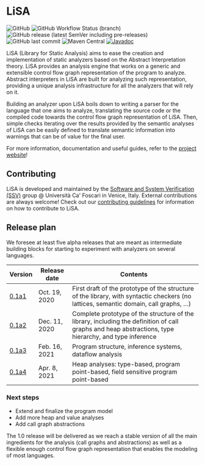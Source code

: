 # LiSA 

![GitHub](https://img.shields.io/github/license/UniVE-SSV/lisa?color=brightgreen)
![GitHub Workflow Status (branch)](https://img.shields.io/github/workflow/status/UniVE-SSV/lisa/Gradle%20Build/master)
![GitHub release (latest SemVer including pre-releases)](https://img.shields.io/github/v/release/UniVE-SSV/lisa?include_prereleases&sort=semver&color=brightgreen)
![GitHub last commit](https://img.shields.io/github/last-commit/UniVE-SSV/lisa)
![Maven Central](https://img.shields.io/maven-central/v/com.github.unive-ssv/lisa?color=brightgreen)
[![Javadoc](https://javadoc.io/badge2/com.github.unive-ssv/lisa/javadoc.svg)](https://javadoc.io/doc/com.github.unive-ssv/lisa)

LiSA (Library for Static Analysis) aims to ease the creation and implementation of static analyzers based on the Abstract Interpretation theory.
LiSA provides an analysis engine that works on a generic and extensible control flow graph representation of the program to analyze. Abstract interpreters in LiSA are built 
for analyzing such representation, providing a unique analysis infrastructure for all the analyzers that will rely on it.

Building an analyzer upon LiSA boils down to writing a parser for the language that one aims to analyze, translating the source code or the compiled code towards 
the control flow graph representation of LiSA. Then, simple checks iterating over the results provided by the semantic analyses of LiSA can be easily defined to translate 
semantic information into warnings that can be of value for the final user. 

For more information, documentation and useful guides, refer to the [project website](https://unive-ssv.github.io/lisa/)!

## Contributing 

LiSA is developed and maintained by the [Software and System Verification (SSV)](https://ssv.dais.unive.it/) group @ Università Ca' Foscari in Venice, Italy. 
External contributions are always welcome! Check out our [contributing guidelines](./CONTRIBUTING.md) for information on how to contribute to LiSA.

## Release plan 

We foresee at least five alpha releases that are meant as intermediate building blocks for starting to experiment with analyzers on several languages. 

| Version | Release date | Contents |
| --- | --- | --- |
| [0.1a1](https://github.com/UniVE-SSV/lisa/releases/tag/v0.1a1) | Oct. 19, 2020 | First draft of the prototype of the structure of the library, with syntactic checkers (no lattices, semantic domain, call graphs, …) |
| [0.1a2](https://github.com/UniVE-SSV/lisa/releases/tag/v0.1a2) | Dec. 11, 2020 | Complete prototype of the structure of the library, including the definition of call graphs and heap abstractions, type hierarchy, and type inference |
| [0.1a3](https://github.com/UniVE-SSV/lisa/releases/tag/v0.1a3) | Feb. 16, 2021 | Program structure, inference systems, dataflow analysis |
| [0.1a4](https://github.com/UniVE-SSV/lisa/releases/tag/v0.1a4) | Apr. 8, 2021 | Heap analyses: type-based, program point-based, field sensitive program point-based |

### Next steps

* Extend and finalize the program model
* Add more heap and value analyses
* Add call graph abstractions

The 1.0 release will be delivered as we reach a stable version of all the main ingredients for the analysis (call graphs and abstractions) as well as a flexible enough control flow graph representation that enables the modeling of most languages.
